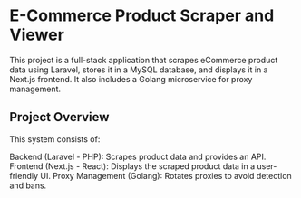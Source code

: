 # **E-Commerce Product Scraper and Viewer**

This project is a full-stack application that scrapes eCommerce product data using Laravel, stores it in a MySQL database, and displays it in a Next.js frontend. It also includes a Golang microservice for proxy management.

## Project Overview

This system consists of:

Backend (Laravel - PHP): Scrapes product data and provides an API.
Frontend (Next.js - React): Displays the scraped product data in a user-friendly UI.
Proxy Management (Golang): Rotates proxies to avoid detection and bans.
